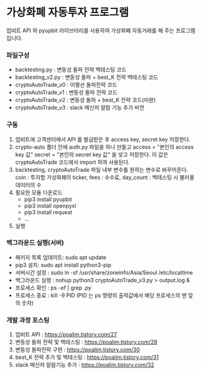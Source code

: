 # 가상화폐 자동투자 프로그램  
업비트 API 와 pyupbit 라이브러리를 사용하여 가상화폐 자동거래를 해 주는 프로그램입니다.  

### 파일구성  
+ backtesting.py : 변동성 돌파 전략 백테스팅 코드  
+ backtesting_v2.py : 변동성 돌파 + best_K 전략 백테스팅 코드
+ cryptoAutoTrade_v0 : 이평선 돌파전략 코드  
+ cryptoAutoTrade_v1 : 변동성 돌파 전략 코드  
+ cryptoAutoTrade_v2 : 변동성 돌파 + best_K 전략 코드(미완)
+ cryptoAutoTrade_v3 : slack 메신저 알람 기능 추가 버전

### 구동
1. 업비트에 고객센터에서 API 를 발급받은 후 access key, secret key 저장한다.
2. crypto-auto 폴더 안에 auth.py 파일을 하나 만들고 access = "본인의 access key 값" secret = "본인의 secret key 값" 을 넣고 저장한다. 이 값은 cryptoAutoTrade 코드에서 import 하여 사용된다.
3. backtesting, cryptoAutoTrade 파일 내부 변수를 원하는 변수로 바꾸어준다. coin : 투자할 가상화폐의 ticker, fees : 수수료, day_count : 백테스팅 시 불러올 데이터의 수
4. 필요한 모듈 다운로드
    + pip3 install pyupbit
    + pip3 install openpyxl
    + pip3 install request
    + ...
5. 실행

### 백그라운드 실행(서버)
+ 패키지 목록 업데이트: sudo apt update
+ pip3 설치: sudo apt install python3-pip
+ 서버시간 설정 : sudo ln -sf /usr/share/zoneinfo/Asia/Seoul /etc/localtime  
+ 백그라운드 실행 : nohup python3 cryptoAutoTrade_v3.py > output.log &  
+ 프로세스 확인 : ps -ef | grep .py  
+ 프로세스 종료 : kill -9 PID  (PID 는 ps 명령의 출력값에서 해당 프로세스의 맨 앞의 숫자)  

### 개발 과정 포스팅
1. 업비트 API : https://poalim.tistory.com/27  
2. 변동성 돌파 전략 및 백테스팅 : https://poalim.tistory.com/29
3. 변동성 돌파전략 구현 : https://poalim.tistory.com/30
4. best_K 전략 추가 및 백테스팅 : https://poalim.tistory.com/31
5. slack 메신저 알람기능 추가 : https://poalim.tistory.com/32
